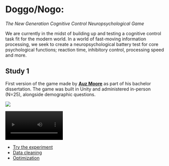 # Doggo/Nogo: 

*The New Generation Cognitive Control Neuropsychological Game*

We are currently in the midst of building up and testing a cognitive control task fit for the modern world.
In a world of fast-moving information processing, we seek to create a neuropsychological battery test for core psychological functions; reaction time, inhibitory control, processing speed and more.


## Study 1

First version of the game made by [**Auz Moore**](https://github.com/AuzMoore) as part of his bachelor dissertation. The game was built in Unity and administered in-person (N=25), alongside demographic questions.

![](https://realitybending.github.io/DoggoNogo/study1/media/dogo_bark_pic.png)

<video src='https://realitybending.github.io/DoggoNogo/study1/media/dogo_nogo_demo.mp4' width=180></video>

- [Try the experiment](https://realitybending.github.io/DoggoNogo/study1/experiment/index.html)
- [Data cleaning](https://realitybending.github.io/DoggoNogo/study1/analysis/1_cleaning.html)
- [Optimization](https://realitybending.github.io/DoggoNogo/study1/analysis/2_optimization.html)



